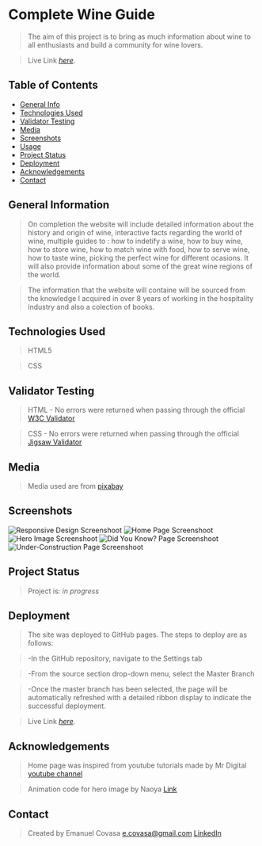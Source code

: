 # Complete Wine Guide
>The aim of this project is to bring as much information about wine to all enthusiasts and build a community for wine lovers. 

>Live Link [_here_](https://emminix.github.io/completewineguide/maps.html). 
> 
## Table of Contents
* [General Info](#general-information)
* [Technologies Used](#technologies-used)
* [Validator Testing](#validator-testing)
* [Media](#media)
* [Screenshots](#screenshots)
* [Usage](#usage)
* [Project Status](#project-status)
* [Deployment](#deployment)
* [Acknowledgements](#acknowledgements)
* [Contact](#contact)


## General Information
>On completion the website will include detailed information about the history and origin of wine, interactive facts regarding the world of wine, multiple guides to : how to indetify a wine, how to buy wine, how to store wine, how to match wine with food, how to serve wine, how to taste wine, picking the perfect wine for different ocasions. It will also provide information about some of the great wine regions of the world.

>The information that the website will containe will be sourced from the knowledge I acquired in over 8 years of working in the hospitality industry and also a colection of books. 


## Technologies Used
>HTML5

>CSS

## Validator Testing

>HTML - No errors were returned when passing through the official [W3C Validator](https://validator.w3.org/)

>CSS - No errors were returned when passing through the official [Jigsaw Validator](https://jigsaw.w3.org/)

## Media
>Media used are from [pixabay](https://pixabay.com/)

## Screenshots
![Responsive Design Screenshoot](assets/images/screenshot-design.png)
![Home Page Screenshoot](assets/images/screenshot-home.png)
![Hero Image Screenshoot](assets/images/screenshot-facts-hero.png)
![Did You Know? Page Screenshoot](assets/images/screenshot-facts.png)
![Under-Construction Page Screenshoot](assets/images/screenshot-construction.png)

## Project Status
>Project is: _in progress_ 

## Deployment
>The site was deployed to GitHub pages. The steps to deploy are as follows:

>   -In the GitHub repository, navigate to the Settings tab

>   -From the source section drop-down menu, select the Master Branch

>   -Once the master branch has been selected, the page will be automatically refreshed with a detailed ribbon display to indicate the successful deployment.
    
>Live Link [_here_](https://emminix.github.io/completewineguide/maps.html).

## Acknowledgements
>Home page was inspired from youtube tutorials made by Mr Digital [youtube channel](https://www.youtube.com/channel/UCrGZCgKfpPANtEG0bHESUOA)

>Animation code for hero image by Naoya [Link](https://csshint.com/css-hero-effects/)

## Contact
>Created by Emanuel Covasa e.covasa@gmail.com [LinkedIn](https://www.linkedin.com/in/16051985/) 

